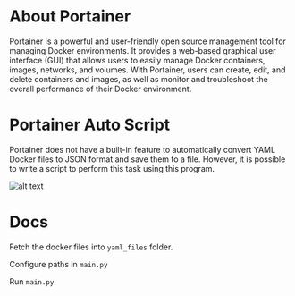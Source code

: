 
# About Portainer 
Portainer is a powerful and user-friendly open source management tool for managing Docker environments. It provides a web-based graphical user interface (GUI) that allows users to easily manage Docker containers, images, networks, and volumes. With Portainer, users can create, edit, and delete containers and images, as well as monitor and troubleshoot the overall performance of their Docker environment.


# Portainer Auto Script
Portainer does not have a built-in feature to automatically convert YAML Docker files to JSON format and save them to a file. However, it is possible to write a script to perform this task using this program.

![alt text](https://raw.githubusercontent.com/rpdharanidhar/Portainer_Auto_Script/main/img/built.png?raw=true)
# Docs

Fetch the docker files into ``` yaml_files ``` folder. 

Configure paths in ```main.py```

Run ```main.py ```
